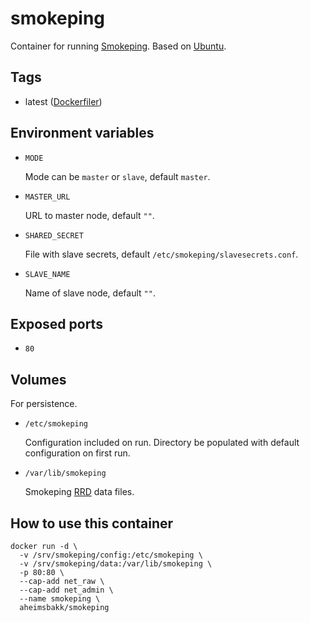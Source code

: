 # smokeping

Container for running [Smokeping](https://oss.oetiker.ch/smokeping/). Based on [Ubuntu](https://hub.docker.com/_/ubuntu).

## Tags

* latest ([Dockerfiler](//github.com/aheimsbakk/smokeping/blob/master/Dockerfile))

## Environment variables

* `MODE`

    Mode can be `master` or `slave`, default `master`.

* `MASTER_URL`

    URL to master node, default `""`.

* `SHARED_SECRET`

    File with slave secrets, default `/etc/smokeping/slavesecrets.conf`.

* `SLAVE_NAME`

    Name of slave node, default `""`.

## Exposed ports

* `80`

## Volumes

For persistence.

* `/etc/smokeping`

    Configuration included on run. Directory be populated with default configuration on first run.

* `/var/lib/smokeping`

    Smokeping [RRD](https://en.wikipedia.org/wiki/RRDtool) data files.

## How to use this container

```
docker run -d \
  -v /srv/smokeping/config:/etc/smokeping \
  -v /srv/smokeping/data:/var/lib/smokeping \
  -p 80:80 \
  --cap-add net_raw \
  --cap-add net_admin \
  --name smokeping \
  aheimsbakk/smokeping
```

<!---
# vim: set spell spelllang=en:
-->
